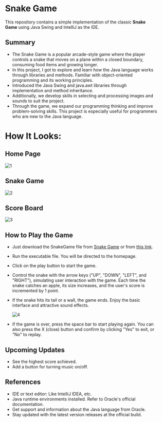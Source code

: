 # Snake Game

This repository contains a simple implementation of the classic **Snake Game** using Java Swing and IntelliJ as the IDE.

## Summary

* The Snake Game is a popular arcade-style game where the player controls a snake that moves on a plane within a closed boundary, consuming food items and growing longer.
* In this project, I got to explore and learn how the Java language works through libraries and methods. Familiar with object-oriented programming and its working principles.
* Introduced the Java Swing and java.awt libraries through implementation and method inheritance.
* Additionally, we develop skills in selecting and processing images and sounds to suit the project.
* Through the game, we expand our programming thinking and improve problem-solving skills. This project is especially useful for programmers who are new to the Java language.

# How It Looks: #

## Home Page ##
![1](https://github.com/shubhambharti4716/SnakeGame/assets/107488607/b7ad1f8d-4755-4226-8365-ef34ab63276e)

## Snake Game ##
![2](https://github.com/shubhambharti4716/SnakeGame/assets/107488607/28360fd8-bcc1-488d-802d-d9a32dd63a61)

## Score Board ##
![3](https://github.com/shubhambharti4716/SnakeGame/assets/107488607/a480af10-5d43-44c0-a637-3388242d5e96)

## How to Play the Game

* Just download the SnakeGame file from [Snake Game](https://drive.google.com/drive/folders/1_SWx1VFqypE7UEm12cEIN91LdKU0NRzI) or from [this link](https://drive.google.com/drive/folders/1_SWx1VFqypE7UEm12cEIN91LdKU0NRzI).

* Run the executable file. You will be directed to the homepage.

* Click on the play button to start the game.
* Control the snake with the arrow keys ("UP", "DOWN", "LEFT", and "RIGHT"), simulating user interaction with the game. Each time the snake catches an apple, its size increases, and the user's score is incremented by 1 point.
* If the snake hits its tail or a wall, the game ends. Enjoy the basic interface and attractive sound effects.
  
  ![4](https://github.com/shubhambharti4716/SnakeGame/assets/107488607/5f3418af-e48c-4b06-a2ba-685b5e17cc80)

* If the game is over, press the space bar to start playing again. You can also press the X (close) button and confirm by clicking "Yes" to exit, or "No" to replay.

## Upcoming Updates

* See the highest score achieved.
* Add a button for turning music on/off.

## References

* IDE or text editor: Like IntelliJ IDEA, etc.
* Java runtime environments installed. Refer to Oracle's official documentation.
* Get support and information about the Java language from Oracle.
* Stay updated with the latest version releases at the official build.
